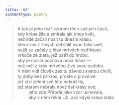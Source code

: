 ```yaml
---
title: '68'
contentType: poetry
---
```


<section>

> A tak je jeho tvář vzorem těch zašlých časů,  
> kdy krása žila a zmírala jak dnes květ,  
> než lidé začali nosit tu dnešní krásu,  
> která smí z živých čel šálit svou falší svět,  
> nežli se začaly z hlav mrtvých ostřihávat  
> vrkoče ze zlata, jež patří do hrobu,  
> aby je nosila poznovu nová hlava —  
> než měl z krás mrtvého živý svou ozdobu.  
> V něm vidí člověk zas tu dávnou svatou chvíli,  
> ty doby bez příkras, prosté a pravdivé,  
> jež cizí zelení své léto nekrášlily,  
> jež starým nebraly nový šat krásy své;  
>          jeho zde Příroda jako vzor uchovala,  
>          aby v něm řekla Lži, zač kdysi krása stála.

</section>
